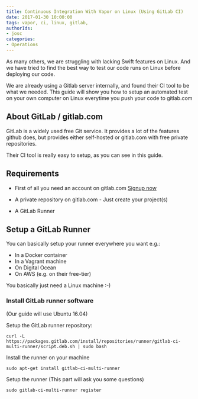 ```yaml
---
title: Continuous Integration With Vapor on Linux (Using GitLab CI)
date: 2017-01-30 10:00:00
tags: vapor, ci, linux, gitlab, 
authorIds: 
- josc
categories:
- Operations
---
```


As many others, we are struggling with lacking Swift features on Linux. And we have tried to find the best way to test our code runs on Linux before deploying our code.

We are already using a Gitlab server internally, and found their CI tool to be what we needed. This guide will show you how to setup an automated test on your own computer on Linux everytime you push your code to gitlab.com

## About GitLab / gitlab.com

GitLab is a widely used free Git service. It provides a lot of the features github does, but provides either self-hosted or gitlab.com with free private repositories.

Their CI tool is really easy to setup, as you can see in this guide.

## Requirements

- First of all you need an account on gitlab.com [Signup now](https://gitlab.com/users/sign_in#register_pane)

- A private repository on gitlab.com - Just create your project(s)

- A GitLab Runner

## Setup a GitLab Runner

You can basically setup your runner everywhere you want e.g.:
* In a Docker container
* In a Vagrant machine
* On Digital Ocean
* On AWS (e.g. on their free-tier)

You basically just need a Linux machine :-)

### Install GitLab runner software

(Our guide will use Ubuntu 16.04)

Setup the GitLab runner repository:

```
curl -L https://packages.gitlab.com/install/repositories/runner/gitlab-ci-multi-runner/script.deb.sh | sudo bash
```

Install the runner on your machine

```
sudo apt-get install gitlab-ci-multi-runner
```

Setup the runner (This part will ask you some questions)

```
sudo gitlab-ci-multi-runner register
```
